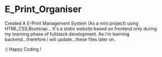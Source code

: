 # E_Print_Organiser

Created A E-Print Management System (As a mini project) using HTML,CSS,Bootsrap...
It's a static website based on frontend only during my learning phase of fullstack development.
As i'm learning backend...therefore i will update...these files later on.

:)
Happy Coding !

